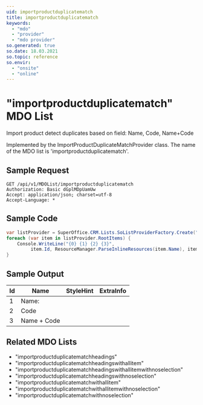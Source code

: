 ```yaml
---
uid: importproductduplicatematch
title: importproductduplicatematch
keywords:
  - "mdo"
  - "provider"
  - "mdo provider"
so.generated: true
so.date: 18.03.2021
so.topic: reference
so.envir:
  - "onsite"
  - "online"
---
```


# "importproductduplicatematch" MDO List
Import product detect duplicates based on field:  Name, Code, Name+Code



Implemented by the <see cref="T:SuperOffice.CRM.Lists.ImportProductDuplicateMatchProvider">ImportProductDuplicateMatchProvider</see> class.
The name of the MDO list is 'importproductduplicatematch'.




## Sample Request

```http!
GET /api/v1/MDOList/importproductduplicatematch
Authorization: Basic dGplMDpUamUw
Accept: application/json; charset=utf-8
Accept-Language: *

```

## Sample Code
```cs
var listProvider = SuperOffice.CRM.Lists.SoListProviderFactory.Create("importproductduplicatematch", forceFlatList: true);
foreach (var item in listProvider.RootItems) {
    Console.WriteLine("{0} {1} {2} {3}", 
         item.Id, ResourceManager.ParseInlineResources(item.Name), item.StyleHint, item.ExtraInfo);
}
```

## Sample Output

|Id   | Name  |StyleHint|ExtraInfo |
| --- | ----- | ------- | -------- |
|1|Name:|||
|2|Code|||
|3|Name + Code|||


## Related MDO Lists

* "importproductduplicatematchheadings"
* "importproductduplicatematchheadingswithallitem"
* "importproductduplicatematchheadingswithallitemwithnoselection"
* "importproductduplicatematchheadingswithnoselection"
* "importproductduplicatematchwithallitem"
* "importproductduplicatematchwithallitemwithnoselection"
* "importproductduplicatematchwithnoselection"
